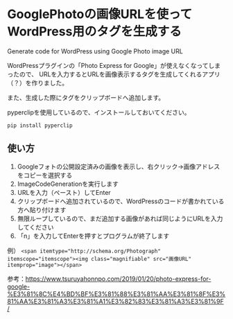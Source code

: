 # GooglePhotoの画像URLを使ってWordPress用のタグを生成する

Generate code for WordPress using Google Photo image URL

WordPressプラグインの「Photo Express for Google」が使えなくなってしまったので、  URLを入力するとURLを画像表示するタグを生成してくれるアプリ（？）を作りました。

また、生成した際にタグをクリップボードへ追加します。

pyperclipを使用しているので、インストールしておいてください。

```pip install pyperclip```

## 使い方

1. Googleフォトの公開設定済みの画像を表示し、右クリック→画像アドレスをコピーを選択する
1. ImageCodeGenerationを実行します
1. URLを入力（ペースト）してEnter
1. クリップボードへ追加されているので、WordPressのコードが書かれている方へ貼り付けます
1. 無限ループしているので、まだ追加する画像があれば同じようにURLを入力してください
1. 「n」を入力してEnterを押すとプログラムが終了します


例）
```<span itemtype="http://schema.org/Photograph" itemscope="itemscope"><img class="magnifiable" src="画像URL" itemprop="image"></span>```


参考：https://www.tsuruyahonnpo.com/2019/01/20/photo-express-for-google-%E3%81%8C%E4%BD%BF%E3%81%88%E3%81%AA%E3%81%8F%E3%81%AA%E3%81%A3%E3%81%A1%E3%82%83%E3%81%A3%E3%81%9F/
